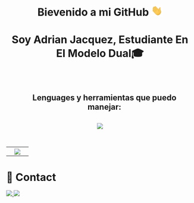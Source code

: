 <h1 align="center"> Bievenido a mi GitHub <img src="https://raw.githubusercontent.com/ABSphreak/ABSphreak/master/gifs/Hi.gif" width="30px"></h1>
<h1 align="center"> Soy Adrian Jacquez, Estudiante En El Modelo Dual🎓</h1>
<br>
<div id="user-content-toc">
  <ul align="center">
    <summary><h2 style="display: inline-block">Lenguages y herramientas que puedo manejar:</h2></summary>
  </ul>
</div>
<!--tech stack icons-->
<p align="center">
  <a href="https://skillicons.dev" target="_blank">
    <img src="https://skillicons.dev/icons?i=git,bootstrap,cpp,cs,css,github,html,js,mysql,react,tailwind,astro,typescript,vite&perline=14" />
  </a>
</p>
<br>


<p align="center">
  <!--- stats (start) -->
<table align="center">
<tr border="none">
<td width="50%" align="center">
  

  <img  align="center"  src="https://github-readme-stats.anuraghazra1.vercel.app/api/top-langs/?username=AdrianJacquez&theme=dark&hide_border=false&no-bg=true&no-frame=true&langs_count=10"/>
  
  </td>
</tr>
</table>
<p>
  <h1>📱 Contact </h1>
<a href="[www.linkedin.com/in/
jacquez-lerma-0a06852b7](https://www.linkedin.com/in/jacquez-lerma-0a06852b7?lipi=urn%3Ali%3Apage%3Ad_flagship3_profile_view_base_contact_details%3B%2Fu4NqhHPRBihqKJrPSatzg%3D%3D)" target="_blank">
  <img src="https://img.shields.io/badge/LinkedIn-0077B5?style=for-the-badge&logo=linkedin&logoColor=white">
</a>
<img src="https://img.shields.io/badge/WhatsApp-25D366?style=for-the-badge&logo=whatsapp&logoColor=white">
</p>





